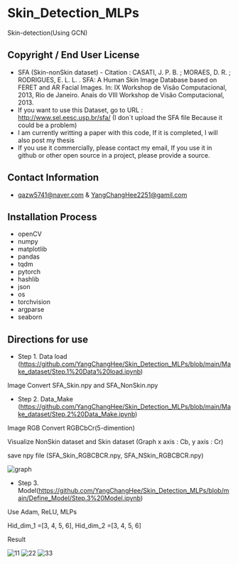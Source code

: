 # Skin_Detection_MLPs
Skin-detection(Using GCN)
## Copyright / End User License
* SFA (Skin-nonSkin dataset) - Citation : CASATI, J. P. B. ; MORAES, D. R. ; RODRIGUES, E. L. L. . SFA: A Human Skin Image Database based on FERET and AR Facial Images. In: IX Workshop de Visão Computacional, 2013, Rio de Janeiro. Anais do VIII Workshop de Visão Computacional, 2013.
* If you want to use this Dataset, go to URL : http://www.sel.eesc.usp.br/sfa/ (I don`t upload the SFA file Because it could be a problem)
* I am currently writting a paper with this code, If it is completed, I will also post my thesis
* If you use it commercially, please contact my email, If you use it in github or other open source in a project, please provide a source.
## Contact Information
* qazw5741@naver.com & YangChangHee2251@gamil.com
## Installation Process
* openCV
* numpy
* matplotlib
* pandas
* tqdm
* pytorch
* hashlib
* json
* os
* torchvision
* argparse
* seaborn
## Directions for use
* Step 1. Data load (https://github.com/YangChangHee/Skin_Detection_MLPs/blob/main/Make_dataset/Step.1%20Data%20load.ipynb)

Image Convert SFA_Skin.npy and SFA_NonSkin.npy

* Step 2. Data_Make (https://github.com/YangChangHee/Skin_Detection_MLPs/blob/main/Make_dataset/Step.2%20Data_Make.ipynb)

Image RGB Convert RGBCbCr(5-dimention)

Visualize NonSkin dataset and Skin dataset (Graph x axis : Cb, y axis : Cr)

save npy file (SFA_Skin_RGBCBCR.npy, SFA_NSkin_RGBCBCR.npy)

![graph](https://user-images.githubusercontent.com/59610723/113128625-f594a600-9254-11eb-8cf1-d1050e0e0a75.png)

* Step 3. Model(https://github.com/YangChangHee/Skin_Detection_MLPs/blob/main/Define_Model/Step.3%20Model.ipynb)

Use Adam, ReLU, MLPs

Hid_dim_1 =[3, 4, 5, 6], Hid_dim_2 =[3, 4, 5, 6]

Result

![11](https://user-images.githubusercontent.com/59610723/113129314-b6b32000-9255-11eb-8133-b084bcd09e0a.png)
![22](https://user-images.githubusercontent.com/59610723/113129338-bd419780-9255-11eb-8cae-3676317673ad.png)
![33](https://user-images.githubusercontent.com/59610723/113129344-be72c480-9255-11eb-8d8a-c9ca65fe8d0f.png)



